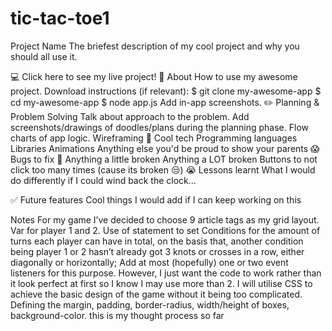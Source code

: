 # tic-tac-toe1
Project Name
The briefest description of my cool project and why you should all use it.

💻 Click here to see my live project!
📄 About
How to use my awesome project.
Download instructions (if relevant):
$ git clone my-awesome-app
$ cd my-awesome-app
$ node app.js
Add in-app screenshots.
✏️ Planning & Problem Solving
Talk about approach to the problem.
Add screenshots/drawings of doodles/plans during the planning phase.
Flow charts of app logic. Wireframing
🚀 Cool tech
Programming languages
Libraries
Animations
Anything else you'd be proud to show your parents
😱 Bugs to fix 💩
Anything a little broken
Anything a LOT broken
Buttons to not click too many times (cause its broken 😒)
😭 Lessons learnt
What I would do differently if I could wind back the clock...

✅ Future features
Cool things I would add if I can keep working on this

Notes
For my game I’ve decided to choose 9 article tags as my grid layout.
Var for player 1 and 2. 
Use of statement to set Conditions for the amount of turns each player can have in total, on the basis that, another condition being player 1 or 2 hasn’t already got 3 knots or crosses in a row, either diagonally or horizontally;
Add at most (hopefully) one or two event listeners for this purpose.
However, I just want the code to work rather than it look perfect at first so I know I may use more than 2.
I will utilise CSS to achieve the basic design of the game without it being too complicated.
Defining the margin, padding, border-radius, width/height of boxes, background-color.
this is my thought process so far